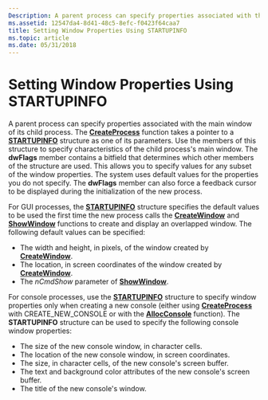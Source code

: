 ```yaml
---
Description: A parent process can specify properties associated with the main window of its child process.
ms.assetid: 12547da4-8d41-48c5-8efc-f0423f64caa7
title: Setting Window Properties Using STARTUPINFO
ms.topic: article
ms.date: 05/31/2018
---
```


# Setting Window Properties Using STARTUPINFO

A parent process can specify properties associated with the main window of its child process. The [**CreateProcess**](/windows/win32/api/processthreadsapi/nf-processthreadsapi-createprocessa) function takes a pointer to a [**STARTUPINFO**](/windows/win32/api/processthreadsapi/ns-processthreadsapi-startupinfoa) structure as one of its parameters. Use the members of this structure to specify characteristics of the child process's main window. The **dwFlags** member contains a bitfield that determines which other members of the structure are used. This allows you to specify values for any subset of the window properties. The system uses default values for the properties you do not specify. The **dwFlags** member can also force a feedback cursor to be displayed during the initialization of the new process.

For GUI processes, the [**STARTUPINFO**](/windows/win32/api/processthreadsapi/ns-processthreadsapi-startupinfoa) structure specifies the default values to be used the first time the new process calls the [**CreateWindow**](/windows/win32/api/winuser/nf-winuser-createwindowa) and [**ShowWindow**](/windows/win32/api/winuser/nf-winuser-showwindow) functions to create and display an overlapped window. The following default values can be specified:

-   The width and height, in pixels, of the window created by [**CreateWindow**](/windows/win32/api/winuser/nf-winuser-createwindowa).
-   The location, in screen coordinates of the window created by [**CreateWindow**](/windows/win32/api/winuser/nf-winuser-createwindowa).
-   The *nCmdShow* parameter of [**ShowWindow**](/windows/win32/api/winuser/nf-winuser-showwindow).

For console processes, use the [**STARTUPINFO**](/windows/win32/api/processthreadsapi/ns-processthreadsapi-startupinfoa) structure to specify window properties only when creating a new console (either using [**CreateProcess**](/windows/win32/api/processthreadsapi/nf-processthreadsapi-createprocessa) with CREATE\_NEW\_CONSOLE or with the [**AllocConsole**](/windows/console/allocconsole) function). The **STARTUPINFO** structure can be used to specify the following console window properties:

-   The size of the new console window, in character cells.
-   The location of the new console window, in screen coordinates.
-   The size, in character cells, of the new console's screen buffer.
-   The text and background color attributes of the new console's screen buffer.
-   The title of the new console's window.

 

 